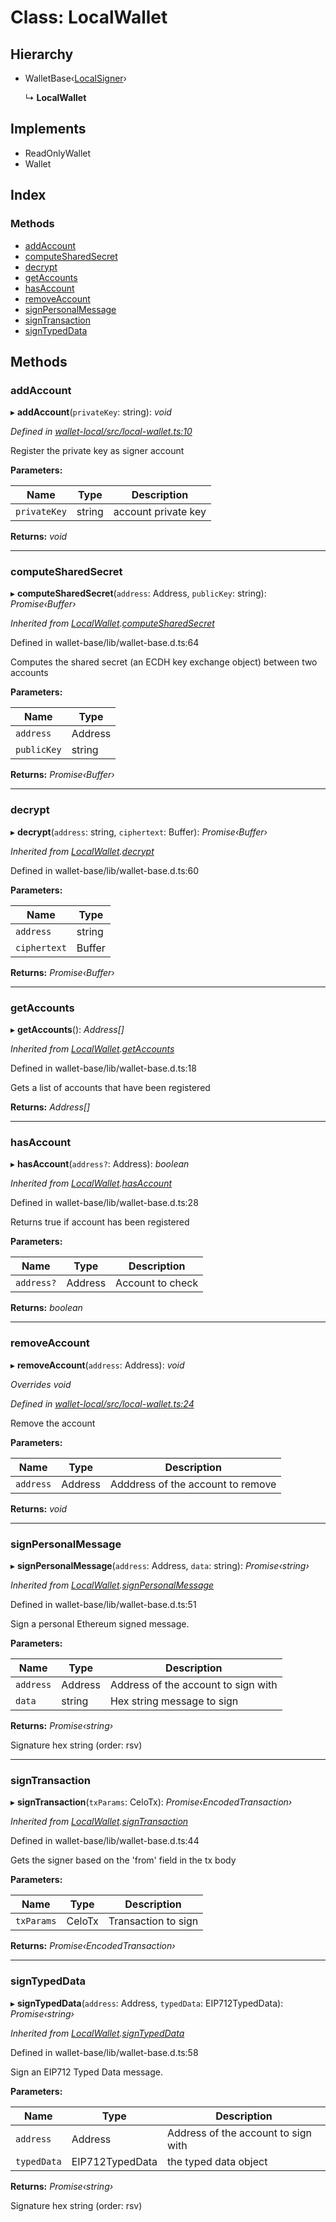 # Class: LocalWallet

## Hierarchy

* WalletBase‹[LocalSigner](_local_signer_.localsigner.md)›

  ↳ **LocalWallet**

## Implements

* ReadOnlyWallet
* Wallet

## Index

### Methods

* [addAccount](_local_wallet_.localwallet.md#addaccount)
* [computeSharedSecret](_local_wallet_.localwallet.md#computesharedsecret)
* [decrypt](_local_wallet_.localwallet.md#decrypt)
* [getAccounts](_local_wallet_.localwallet.md#getaccounts)
* [hasAccount](_local_wallet_.localwallet.md#hasaccount)
* [removeAccount](_local_wallet_.localwallet.md#removeaccount)
* [signPersonalMessage](_local_wallet_.localwallet.md#signpersonalmessage)
* [signTransaction](_local_wallet_.localwallet.md#signtransaction)
* [signTypedData](_local_wallet_.localwallet.md#signtypeddata)

## Methods

###  addAccount

▸ **addAccount**(`privateKey`: string): *void*

*Defined in [wallet-local/src/local-wallet.ts:10](https://github.com/celo-org/celo-monorepo/blob/master/packages/sdk/wallets/wallet-local/src/local-wallet.ts#L10)*

Register the private key as signer account

**Parameters:**

Name | Type | Description |
------ | ------ | ------ |
`privateKey` | string | account private key  |

**Returns:** *void*

___

###  computeSharedSecret

▸ **computeSharedSecret**(`address`: Address, `publicKey`: string): *Promise‹Buffer›*

*Inherited from [LocalWallet](_local_wallet_.localwallet.md).[computeSharedSecret](_local_wallet_.localwallet.md#computesharedsecret)*

Defined in wallet-base/lib/wallet-base.d.ts:64

Computes the shared secret (an ECDH key exchange object) between two accounts

**Parameters:**

Name | Type |
------ | ------ |
`address` | Address |
`publicKey` | string |

**Returns:** *Promise‹Buffer›*

___

###  decrypt

▸ **decrypt**(`address`: string, `ciphertext`: Buffer): *Promise‹Buffer›*

*Inherited from [LocalWallet](_local_wallet_.localwallet.md).[decrypt](_local_wallet_.localwallet.md#decrypt)*

Defined in wallet-base/lib/wallet-base.d.ts:60

**Parameters:**

Name | Type |
------ | ------ |
`address` | string |
`ciphertext` | Buffer |

**Returns:** *Promise‹Buffer›*

___

###  getAccounts

▸ **getAccounts**(): *Address[]*

*Inherited from [LocalWallet](_local_wallet_.localwallet.md).[getAccounts](_local_wallet_.localwallet.md#getaccounts)*

Defined in wallet-base/lib/wallet-base.d.ts:18

Gets a list of accounts that have been registered

**Returns:** *Address[]*

___

###  hasAccount

▸ **hasAccount**(`address?`: Address): *boolean*

*Inherited from [LocalWallet](_local_wallet_.localwallet.md).[hasAccount](_local_wallet_.localwallet.md#hasaccount)*

Defined in wallet-base/lib/wallet-base.d.ts:28

Returns true if account has been registered

**Parameters:**

Name | Type | Description |
------ | ------ | ------ |
`address?` | Address | Account to check  |

**Returns:** *boolean*

___

###  removeAccount

▸ **removeAccount**(`address`: Address): *void*

*Overrides void*

*Defined in [wallet-local/src/local-wallet.ts:24](https://github.com/celo-org/celo-monorepo/blob/master/packages/sdk/wallets/wallet-local/src/local-wallet.ts#L24)*

Remove the account

**Parameters:**

Name | Type | Description |
------ | ------ | ------ |
`address` | Address | Adddress of the account to remove  |

**Returns:** *void*

___

###  signPersonalMessage

▸ **signPersonalMessage**(`address`: Address, `data`: string): *Promise‹string›*

*Inherited from [LocalWallet](_local_wallet_.localwallet.md).[signPersonalMessage](_local_wallet_.localwallet.md#signpersonalmessage)*

Defined in wallet-base/lib/wallet-base.d.ts:51

Sign a personal Ethereum signed message.

**Parameters:**

Name | Type | Description |
------ | ------ | ------ |
`address` | Address | Address of the account to sign with |
`data` | string | Hex string message to sign |

**Returns:** *Promise‹string›*

Signature hex string (order: rsv)

___

###  signTransaction

▸ **signTransaction**(`txParams`: CeloTx): *Promise‹EncodedTransaction›*

*Inherited from [LocalWallet](_local_wallet_.localwallet.md).[signTransaction](_local_wallet_.localwallet.md#signtransaction)*

Defined in wallet-base/lib/wallet-base.d.ts:44

Gets the signer based on the 'from' field in the tx body

**Parameters:**

Name | Type | Description |
------ | ------ | ------ |
`txParams` | CeloTx | Transaction to sign  |

**Returns:** *Promise‹EncodedTransaction›*

___

###  signTypedData

▸ **signTypedData**(`address`: Address, `typedData`: EIP712TypedData): *Promise‹string›*

*Inherited from [LocalWallet](_local_wallet_.localwallet.md).[signTypedData](_local_wallet_.localwallet.md#signtypeddata)*

Defined in wallet-base/lib/wallet-base.d.ts:58

Sign an EIP712 Typed Data message.

**Parameters:**

Name | Type | Description |
------ | ------ | ------ |
`address` | Address | Address of the account to sign with |
`typedData` | EIP712TypedData | the typed data object |

**Returns:** *Promise‹string›*

Signature hex string (order: rsv)

